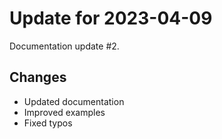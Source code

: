 # Update for 2023-04-09

Documentation update #2.

## Changes

- Updated documentation
- Improved examples
- Fixed typos